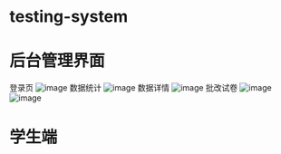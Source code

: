 # testing-system

# 后台管理界面
登录页
![image](https://github.com/user-attachments/assets/2f6827a1-16ad-475e-8cd3-a5fb4617d883)
数据统计
![image](https://github.com/user-attachments/assets/72e4c338-91a9-49e0-8221-74af657f83a4)
数据详情
![image](https://github.com/user-attachments/assets/a4477d56-0a86-44d9-933f-4b1a9fdd67d8)
批改试卷
![image](https://github.com/user-attachments/assets/d25d544c-21c2-44ce-b2cd-8271d4a6c542)
![image](https://github.com/user-attachments/assets/26bffa54-9d57-4e99-b803-d8b8c94de310)

# 学生端




